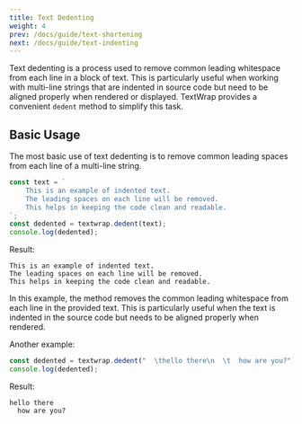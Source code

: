 ```yaml
---
title: Text Dedenting
weight: 4
prev: /docs/guide/text-shortening
next: /docs/guide/text-indenting
---
```


Text dedenting is a process used to remove common leading whitespace from each line in a block of text. This is particularly useful when working with multi-line strings that are indented in source code but need to be aligned properly when rendered or displayed. TextWrap provides a convenient `dedent` method to simplify this task.

<!--more-->

## Basic Usage

The most basic use of text dedenting is to remove common leading spaces from each line of a multi-line string.

```javascript {filename="example.js"}
const text = `
    This is an example of indented text.
    The leading spaces on each line will be removed.
    This helps in keeping the code clean and readable.
`;
const dedented = textwrap.dedent(text);
console.log(dedented);
```

Result:

```text
This is an example of indented text.
The leading spaces on each line will be removed.
This helps in keeping the code clean and readable.
```

In this example, the method removes the common leading whitespace from each line in the provided text. This is particularly useful when the text is indented in the source code but needs to be aligned properly when rendered.

Another example:

```javascript {filename="example.js"}
const dedented = textwrap.dedent("  \thello there\n  \t  how are you?");
console.log(dedented);
```

Result:

```text
hello there
  how are you?
```
